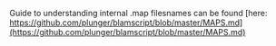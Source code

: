 Guide to understanding internal .map filesnames can be found [here: https://github.com/plunger/blamscript/blob/master/MAPS.md](https://github.com/plunger/blamscript/blob/master/MAPS.md)

